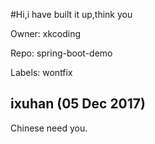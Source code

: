 #Hi,i have built it up,think you

Owner: xkcoding

Repo: spring-boot-demo

Labels: wontfix 

## ixuhan (05 Dec 2017)

Chinese need you.

